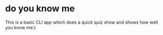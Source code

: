# do you know me
 This is a basic CLI app which does a quick quiz show and shows how well you know me:)
